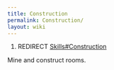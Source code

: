 ```yaml
---
title: Construction
permalink: Construction/
layout: wiki
---
```


1.  REDIRECT [Skills\#Construction](/keeperrl_wiki/Skills#Construction "wikilink")

Mine and construct rooms.
